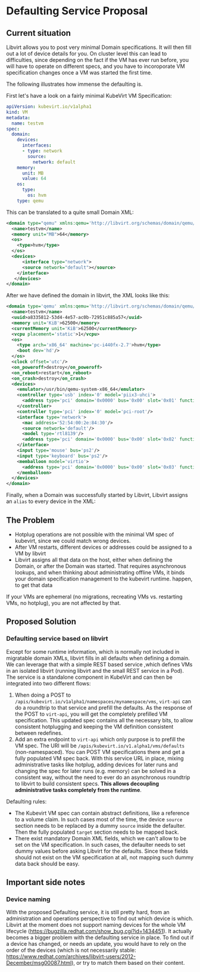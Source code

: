 # Defaulting Service Proposal

## Current situation

Libvirt allows you to post very minimal Domain specifications. It will then
fill out a lot of device details for you. On cluster level this can lead to
difficulties, since depending on the fact if the VM has ever run before, you
will have to operate on different specs, and you have to incoroporate VM
specification changes once a VM was started the first time.

The following illustrates how immense the defaulting is.

First let's have a look on a fairly minimal KubeVirt VM Specification:

```yaml
apiVersion: kubevirt.io/v1alpha1
kind: VM
metadata:
  name: testvm
spec:
  domain:
    devices:
      interfaces:
      - type: network
        source:
          network: default
    memory:
      unit: MB
      value: 64
    os:
      type:
        os: hvm
    type: qemu
```


This can be translated to a quite small Domain XML:

```xml
<domain type="qemu" xmlns:qemu='http://libvirt.org/schemas/domain/qemu/1.0'>
  <name>testvm</name>
  <memory unit="MB">64</memory>
  <os>
    <type>hvm</type>
  </os>
  <devices>
      <interface type="network">
      <source network="default"></source>
    </interface>
   </devices>
</domain>
```

After we have defined the domain in libvirt, the XML looks like this:

```xml
<domain type='qemu' xmlns:qemu='http://libvirt.org/schemas/domain/qemu/1.0'>
  <name>testvm</name>
  <uuid>a8335812-53d4-4e57-ac0b-72951c885a57</uuid>
  <memory unit='KiB'>62500</memory>
  <currentMemory unit='KiB'>62500</currentMemory>
  <vcpu placement='static'>1</vcpu>
  <os>
    <type arch='x86_64' machine='pc-i440fx-2.7'>hvm</type>
    <boot dev='hd'/>
  </os>
  <clock offset='utc'/>
  <on_poweroff>destroy</on_poweroff>
  <on_reboot>restart</on_reboot>
  <on_crash>destroy</on_crash>
  <devices>
    <emulator>/usr/bin/qemu-system-x86_64</emulator>
    <controller type='usb' index='0' model='piix3-uhci'>
      <address type='pci' domain='0x0000' bus='0x00' slot='0x01' function='0x2'/>
    </controller>
    <controller type='pci' index='0' model='pci-root'/>
    <interface type='network'>
      <mac address='52:54:00:2e:84:30'/>
      <source network='default'/>
      <model type='rtl8139'/>
      <address type='pci' domain='0x0000' bus='0x00' slot='0x02' function='0x0'/>
    </interface>
    <input type='mouse' bus='ps2'/>
    <input type='keyboard' bus='ps2'/>
    <memballoon model='virtio'>
      <address type='pci' domain='0x0000' bus='0x00' slot='0x03' function='0x0'/>
    </memballoon>
  </devices>
</domain>
```

Finally, when a Domain was successfully started by Libvirt, Libvirt assigns an `alias` to every device in the XML:

## The Problem

 * Hotplug operations are not possible with the minimal VM spec of kubevirt, since we could match wrong devices.
 * After VM restarts, different devices or addresses could be assigned to a VM by libvirt
 * Libvirt assigns all that data on the host, either when defining the Domain, or after the Domain was started.
   That requires asynchronous lookups, and when thinking about administrating offline VMs, it binds your domain specification management to the kubevirt runtime. happen, to get that data

If your VMs are ephemeral (no migrations, recreating VMs vs. restarting VMs, no hotplug), you are not affected by that.

## Proposed Solution

### Defaulting service based on libvirt

Except for some runtime information, which is normally not included in migratable domain XMLs, libvirt fills in all defaults when defining a domain. We can leverage that with a simple REST based service ,which defines VMs in an isolated libvirt (running libvirt and the small REST service in a Pod). The service is a standalone component in KubeVirt and can then be integrated into two different flows:

 1. When doing a POST to `/apis/kubevirt.io/v1alpha1/namespaces/mynamespace/vms`, `virt-api` can do a roundtrip to that service and prefill the defaults. As the response of the POST to `virt-api`, you will get the completely prefilled VM specification. This updated spec contains all the necessary bits, to allow consistent hotplugging and keeping the VM definition consistent between redefines.
 2. Add an extra endpoint to `virt-api` which only purpose is to prefill the VM spec. The URI will be `/apis/kubevirt.io/v1.alpha1/vms/defaults` (non-namespaced). You can POST VM specifications there and get a fully populated VM spec back. With this service URL in place, mixing administrative tasks like hotplug, adding devices for later runs and changing the spec for later runs (e.g. memory) can be solved in a consistent way, without the need to ever do an asynchronous roundtrip to libvirt to build consistent specs. **This allows decoupling administrative tasks completely from the runtime**. 


Defaulting rules:

 * The Kubevirt VM spec can contain abstract definitions, like a reference to a volume claim. In such cases most of the time, the device `source` section needs to be replaced by a dummy `source` inside the defaulter. Then the fully populated `target` section needs to be mapped back.
 * There exist mandatory Domain XML fields, which we can't allow to be set on the VM specification. In such cases, the defaulter needs to set dummy values before asking Libvirt for the defaults. Since these fields should not exist on the VM specification at all, not mapping such dummy data back should be easy.

## Important side notes

### Device naming

With the proposed Defaulting service, it is still pretty hard, from an administration and operations perspective to find out which device is which. Libvirt at the moment does not support naming devices for the whole VM lifecycle (https://bugzilla.redhat.com/show_bug.cgi?id=1434451). It actually becomes a bigger problem with the defaulting service in place. To find out if a device has changed, or needs an update, you would have to rely on the order of the devices (which is not necessarily stable: https://www.redhat.com/archives/libvirt-users/2012-December/msg00087.html), or try to match them based on their content.
